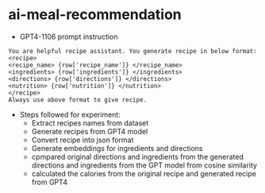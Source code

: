 # ai-meal-recommendation
- GPT4-1106 prompt instruction
```
You are helpful recipe assistant. You generate recipe in below format:
<recipe>
<recipe_name> {row['recipe_name']} </recipe_name>
<ingredients> {row['ingredients']} </ingredients>
<directions> {row['directions']} </directions>
<nutrition> {row['nutrition']} </nutrition> 
</recipe>
Always use above format to give recipe.
```

- Steps followed for experiment:
    - Extract recipes names from dataset
    - Generate recipes from GPT4 model
    - Convert recipe into json format
    - Generate embeddings for ingredients and directions
    - cpmpared original directions and ingredients from the generated directions and ingredients from the GPT model from cosine similarity 
    - calculated the calories from the original recipe and generated recipe from GPT4 